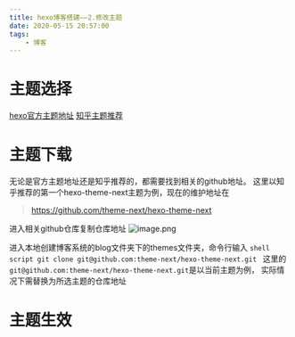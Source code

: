 ```yaml
---
title: hexo博客搭建——2.修改主题
date: 2020-05-15 20:57:00
tags:
    - 博客
---
```

# 主题选择
[hexo官方主题地址](https://hexo.io/themes/)
[知乎主题推荐](https://www.zhihu.com/question/24422335)

# 主题下载
无论是官方主题地址还是知乎推荐的，都需要找到相关的github地址。
这里以知乎推荐的第一个hexo-theme-next主题为例，现在的维护地址在
> https://github.com/theme-next/hexo-theme-next

进入相关github仓库复制仓库地址
![image.png](https://i.loli.net/2020/05/15/41HNUVi2ZJEetYy.png)

进入本地创建博客系统的blog文件夹下的themes文件夹，命令行输入
    ```shell script
    git clone git@github.com:theme-next/hexo-theme-next.git
    ```
这里的`git@github.com:theme-next/hexo-theme-next.git`是以当前主题为例，
实际情况下需替换为所选主题的仓库地址

# 主题生效